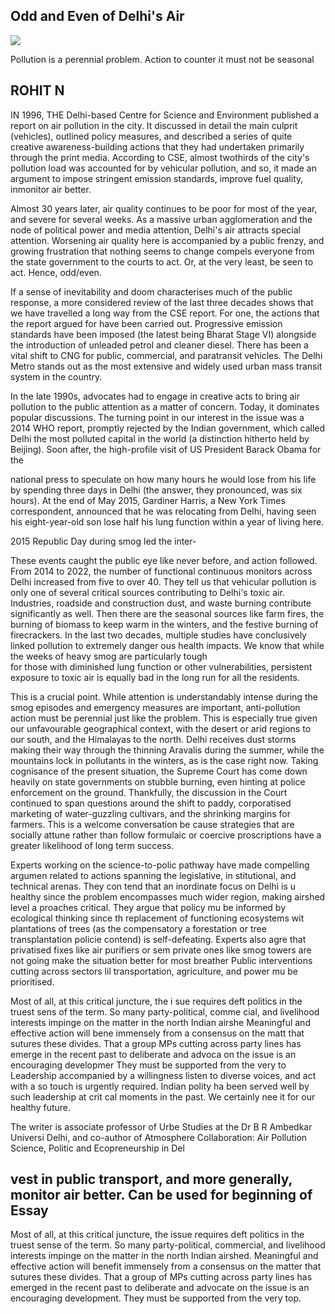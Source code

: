 ## Odd and Even of Delhi's Air

![](_page_0_Picture_1.jpeg)

Pollution is a perennial problem. Action to counter it must not be seasonal

## ROHIT N

IN 1996, THE Delhi-based Centre for Science and Environment published a report on air pollution in the city. It discussed in detail the main culprit (vehicles), outlined policy measures, and described a series of quite creative awareness-building actions that they had undertaken primarily through the print media. According to CSE, almost twothirds of the city's pollution load was accounted for by vehicular pollution, and so, it made an argument to impose stringent emission standards, improve fuel quality, inmonitor air better.

Almost 30 years later, air quality continues to be poor for most of the year, and severe for several weeks. As a massive urban agglomeration and the node of political power and media attention, Delhi's air attracts special attention. Worsening air quality here is accompanied by a public frenzy, and growing frustration that nothing seems to change compels everyone from the state government to the courts to act. Or, at the very least, be seen to act. Hence, odd/even.

If a sense of inevitability and doom characterises much of the public response, a more considered review of the last three decades shows that we have travelled a long way from the CSE report. For one, the actions that the report argued for have been carried out. Progressive emission standards have been imposed (the latest being Bharat Stage VI) alongside the introduction of unleaded petrol and cleaner diesel. There has been a vital shift to CNG for public, commercial, and paratransit vehicles. The Delhi Metro stands out as the most extensive and widely used urban mass transit system in the country.

In the late 1990s, advocates had to engage in creative acts to bring air pollution to the public attention as a matter of concern. Today, it dominates popular discussions. The turning point in our interest in the issue was a 2014 WHO report, promptly rejected by the Indian government, which called Delhi the most polluted capital in the world (a distinction hitherto held by Beijing). Soon after, the high-profile visit of US President Barack Obama for the

national press to speculate on how many hours he would lose from his life by spending three days in Delhi (the answer, they pronounced, was six hours). At the end of May 2015, Gardiner Harris, a New York Times correspondent, announced that he was relocating from Delhi, having seen his eight-year-old son lose half his lung function within a year of living here.

2015 Republic Day during smog led the inter-

These events caught the public eye like never before, and action followed. From 2014 to 2022, the number of functional continuous monitors across Delhi increased from five to over 40. They tell us that vehicular pollution is only one of several critical sources contributing to Delhi's toxic air. Industries, roadside and construction dust, and waste burning contribute significantly as well. Then there are the seasonal sources like farm fires, the burning of biomass to keep warm in the winters, and the festive burning of firecrackers. In the last two decades, multiple studies have conclusively linked pollution to extremely danger ous health impacts. We know that while the weeks of heavy smog are particularly tough<br>for those with diminished lung function or other vulnerabilities, persistent exposure to toxic air is equally bad in the long run for all the residents.

This is a crucial point. While attention is understandably intense during the smog episodes and emergency measures are important, anti-pollution action must be perennial just like the problem. This is especially true given our unfavourable geographical context, with the desert or arid regions to our south, and the Himalayas to the north. Delhi receives dust storms making their way through the thinning Aravalis during the summer, while the mountains lock in pollutants in the winters, as is the case right now. Taking cognisance of the present situation, the Supreme Court has come down heavily on state governments on stubble burning, even hinting at police enforcement on the ground. Thankfully, the discussion in the Court continued to span questions around the shift to paddy, corporatised marketing of water-guzzling cultivars, and the shrinking margins for farmers. This is a welcome conversation be cause strategies that are socially attune rather than follow formulaic or coercive proscriptions have a greater likelihood of long term success.

Experts working on the science-to-polic pathway have made compelling argumen related to actions spanning the legislative, in stitutional, and technical arenas. They con tend that an inordinate focus on Delhi is u healthy since the problem encompasses much wider region, making airshed level a proaches critical. They argue that policy mu be informed by ecological thinking since th replacement of functioning ecosystems wit plantations of trees (as the compensatory a forestation or tree transplantation policie contend) is self-defeating. Experts also agre that privatised fixes like air purifiers or sem private ones like smog towers are not going make the situation better for most breather Public interventions cutting across sectors lil transportation, agriculture, and power mu be prioritised.

Most of all, at this critical juncture, the i sue requires deft politics in the truest sens of the term. So many party-political, comme cial, and livelihood interests impinge on the matter in the north Indian airshe Meaningful and effective action will bene immensely from a consensus on the matt that sutures these divides. That a group MPs cutting across party lines has emerge in the recent past to deliberate and advoca on the issue is an encouraging developmer They must be supported from the very to Leadership accompanied by a willingness listen to diverse voices, and act with a so touch is urgently required. Indian polity ha been served well by such leadership at crit cal moments in the past. We certainly nee it for our healthy future.

The writer is associate professor of Urbe Studies at the Dr B R Ambedkar Universi Delhi, and co-author of Atmosphere Collaboration: Air Pollution Science, Politic and Ecopreneurship in Del

## vest in public transport, and more generally,<br>monitor air better. Can be used for beginning of Essay

Most of all, at this critical juncture, the issue requires deft politics in the truest sense of the term. So many party-political, commercial, and livelihood interests impinge on the matter in the north Indian airshed. Meaningful and effective action will benefit immensely from a consensus on the matter that sutures these divides. That a group of MPs cutting across party lines has emerged in the recent past to deliberate and advocate on the issue is an encouraging development. They must be supported from the very top.